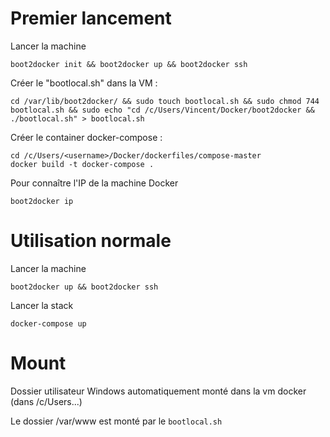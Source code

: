 # Premier lancement

Lancer la machine

	boot2docker init && boot2docker up && boot2docker ssh

Créer le "bootlocal.sh" dans la VM : 

	cd /var/lib/boot2docker/ && sudo touch bootlocal.sh && sudo chmod 744 bootlocal.sh && sudo echo "cd /c/Users/Vincent/Docker/boot2docker && ./bootlocal.sh" > bootlocal.sh

Créer le container docker-compose :

	cd /c/Users/<username>/Docker/dockerfiles/compose-master
	docker build -t docker-compose .

Pour connaître l'IP de la machine Docker

	boot2docker ip

# Utilisation normale

Lancer la machine

	boot2docker up && boot2docker ssh

Lancer la stack

	docker-compose up

# Mount

Dossier utilisateur Windows automatiquement monté dans la vm docker (dans /c/Users...)

Le dossier /var/www est monté par le `bootlocal.sh`